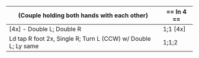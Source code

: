 |(Couple holding both hands with each other) | == In 4 == |
|----|-----|
|[4x] - Double L; Double R |1;1 [4x] |
|Ld tap R foot 2x, Single R; Turn L (CCW) w/ Double L; Ly same |1;1;2|
